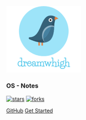 <img width="200px" src="_media/logo.png">

### **OS - Notes**



[![stars](https://badgen.net/github/stars/dreamwhigh/OS-Notes?icon=github&color=4ab8a1)]((<https://github.com/dreamwhigh/OS-Notes>)) [![forks](https://badgen.net/github/forks/dreamwhigh/OS-Notes?icon=github&color=4ab8a1)](<https://github.com/dreamwhigh/OS-Notes>)

[GitHub](<https://github.com/dreamwhigh/OS-Notes>)
[Get Started](<https://dreamwhigh.github.io/OS-Notes/#/>)

